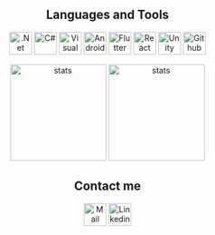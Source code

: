 <h2 align="center">Languages and Tools</h2>
<p align="center">
<img alt=".Net Core" height="40px" src="https://upload.wikimedia.org/wikipedia/commons/e/ee/.NET_Core_Logo.svg" />
<img alt="C#" height="40px" src="https://cdn-icons-png.flaticon.com/512/6132/6132221.png" />
<img alt="Visual Studio" height="40px" src="https://cdn-icons-png.flaticon.com/512/906/906324.png" />
<img alt="Android Studio" height="40px" src="https://cdn.worldvectorlogo.com/logos/android-3.svg" />
<img alt="Flutter" height="40px" src="https://www.muratoner.net/wp-content/uploads/2019/01/flutterlogo.png" />
<img alt="React Native" height="40px" src="https://cdn-icons-png.flaticon.com/512/1126/1126012.png" />
<img alt="Unity" height="40px" src="https://cdn.worldvectorlogo.com/logos/unity-69.svg" />
<img alt="Github" height="40px" src="https://cdn-icons-png.flaticon.com/512/733/733553.png" />
</p>
<p align="center">
    <img height="170px" alt="stats" src="https://github-readme-stats-git-masterrstaa-rickstaa.vercel.app/api?username=emirlogas&show_icons=true&theme=radical" />
    <img height="170px" alt="stats" src="https://github-readme-stats-git-masterrstaa-rickstaa.vercel.app/api/top-langs/?username=emirlogas&layout=compact&theme=radical" />
</p>
<h2 align="center">Contact me</h2>
<div align="center">
    <p>
        <a href="mailto:emirsa@tutanota.com"><img alt="Mail" width="40px" src="https://img.icons8.com/external-vitaliy-gorbachev-lineal-color-vitaly-gorbachev/60/000000/external-mail-mail-vitaliy-gorbachev-lineal-color-vitaly-gorbachev-22.png"/></a>
        <a href="https://www.linkedin.com/in/emirsa/"><img alt="Linkedin" width="40px" src="https://cdn.worldvectorlogo.com/logos/linkedin-icon.svg" /></a>
    </p>
</div>
